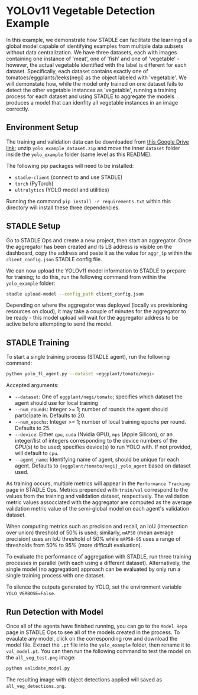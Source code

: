 # YOLOv11 Vegetable Detection Example

In this example, we demonstrate how STADLE can facilitate the learning of a global model capable of identifying examples from multiple data subsets without data centralization.  We have three datasets, each with images containing one instance of 'meat', one of 'fish' and one of 'vegetable' - however, the actual vegetable identified with the label is different for each dataset.  Specifically, each dataset contains exactly one of tomatoes/eggplants/leeks(negi) as the object labeled with 'vegetable'.  We will demonstate how, while the model only trained on one dataset fails to detect the other vegetable instances as 'vegetable', running a training process for each dataset and using STADLE to aggregate the models produces a model that can idenfity all vegetable instances in an image correctly.

## Environment Setup

The training and validation data can be downloaded from [this Google Drive link](https://drive.google.com/file/d/1UlzFjJXEtpG0anO75HFbZFAof1rIQM9L/view?usp=sharing); unzip `yolo_example_dataset.zip` and move the inner `dataset` folder inside the `yolo_example` folder (same level as this README).

The following pip packages will need to be installed:
 - `stadle-client` (connect to and use STADLE)
 - `torch` (PyTorch)
 - `ultralytics` (YOLO model and utilities)

Running the command `pip install -r requirements.txt` within this directory will install these three dependencies.

## STADLE Setup

Go to STADLE Ops and create a new project, then start an aggregator.  Once the aggregator has been created and its LB address is visible on the dashboard, copy the address and paste it as the value for `aggr_ip` within the `client_config.json` STADLE config file.

We can now upload the YOLOv11 model information to STADLE to prepare for training; to do this, run the following command from within the `yolo_example` folder:

```bash
stadle upload-model --config_path client_config.json
```

Depending on where the aggregator was deployed (locally vs provisioning resources on cloud), it may take a couple of minutes for the aggregator to be ready - this model upload will wait for the aggregator address to be active before attempting to send the model.

## STADLE Training

To start a single training process (STADLE agent), run the following command:

```bash
python yolo_fl_agent.py --dataset <eggplant/tomato/negi>
```

Accepted arguments:

- `--dataset`: One of `eggplant/negi/tomato`; specifies which dataset the agent should use for local training
- `--num_rounds`: Integer >= 1; number of rounds the agent should participate in.  Defaults to 20.
- `--num_epochs`: Integer >= 1; number of local training epochs per round.  Defaults to 25.
- `--device`: Either `cpu`, `cuda` (Nvidia GPU), `mps` (Apple Silicon), or an integer/list of integers corresponding to the device numbers of the GPU(s) to be used; specifies device(s) to run YOLO with.  If not provided, will default to `cpu`.
- `--agent_name`: Identifying name of agent, should be unique for each agent.  Defaults to `{eggplant/tomato/negi}_yolo_agent` based on dataset used.

As training occurs, multiple metrics will appear in the `Performance Tracking` page in STADLE Ops.  Metrics prepended with `train/val` correspond to the values from the training and validation dataset, respectively.  The validation metric values assocciated with the aggregator are computed as the average validation metric value of the semi-global model on each agent's validation dataset.

When computing metrics such as precision and recall, an IoU (intersection over union) threshold of 50% is used; similarly, `mAP50` (mean average precision) uses an IoU threshold of 50% while `mAP50-95` uses a range of thresholds from 50% to 95% (more difficult evaluation).

To evaluate the performance of aggregation with STADLE, run three training processes in parallel (with each using a different dataset).  Alternatively, the single model (no aggregation) approach can be evaluated by only run a single training process with one dataset.

To silence the outputs generated by YOLO, set the environment variable `YOLO_VERBOSE=False`.

## Run Detection with Model

Once all of the agents have finished running, you can go to the `Model Repo` page in STADLE Ops to see all of the models created in the process.  To evaulate any model, click on the corresponding row and download the model file.  Extract the `.pt` file into the `yolo_example` folder, then rename it to `val_model.pt`.  You can then run the following command to test the model on the `all_veg_test.png` image:

```bash
python validate_model.py
```

The resulting image with object detections applied will saved as `all_veg_detections.png`.